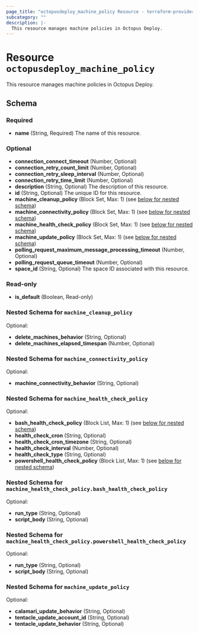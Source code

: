 ```yaml
---
page_title: "octopusdeploy_machine_policy Resource - terraform-provider-octopusdeploy"
subcategory: ""
description: |-
  This resource manages machine policies in Octopus Deploy.
---
```


# Resource `octopusdeploy_machine_policy`

This resource manages machine policies in Octopus Deploy.



## Schema

### Required

- **name** (String, Required) The name of this resource.

### Optional

- **connection_connect_timeout** (Number, Optional)
- **connection_retry_count_limit** (Number, Optional)
- **connection_retry_sleep_interval** (Number, Optional)
- **connection_retry_time_limit** (Number, Optional)
- **description** (String, Optional) The description of this resource.
- **id** (String, Optional) The unique ID for this resource.
- **machine_cleanup_policy** (Block Set, Max: 1) (see [below for nested schema](#nestedblock--machine_cleanup_policy))
- **machine_connectivity_policy** (Block Set, Max: 1) (see [below for nested schema](#nestedblock--machine_connectivity_policy))
- **machine_health_check_policy** (Block Set, Max: 1) (see [below for nested schema](#nestedblock--machine_health_check_policy))
- **machine_update_policy** (Block Set, Max: 1) (see [below for nested schema](#nestedblock--machine_update_policy))
- **polling_request_maximum_message_processing_timeout** (Number, Optional)
- **polling_request_queue_timeout** (Number, Optional)
- **space_id** (String, Optional) The space ID associated with this resource.

### Read-only

- **is_default** (Boolean, Read-only)

<a id="nestedblock--machine_cleanup_policy"></a>
### Nested Schema for `machine_cleanup_policy`

Optional:

- **delete_machines_behavior** (String, Optional)
- **delete_machines_elapsed_timespan** (Number, Optional)


<a id="nestedblock--machine_connectivity_policy"></a>
### Nested Schema for `machine_connectivity_policy`

Optional:

- **machine_connectivity_behavior** (String, Optional)


<a id="nestedblock--machine_health_check_policy"></a>
### Nested Schema for `machine_health_check_policy`

Optional:

- **bash_health_check_policy** (Block List, Max: 1) (see [below for nested schema](#nestedblock--machine_health_check_policy--bash_health_check_policy))
- **health_check_cron** (String, Optional)
- **health_check_cron_timezone** (String, Optional)
- **health_check_interval** (Number, Optional)
- **health_check_type** (String, Optional)
- **powershell_health_check_policy** (Block List, Max: 1) (see [below for nested schema](#nestedblock--machine_health_check_policy--powershell_health_check_policy))

<a id="nestedblock--machine_health_check_policy--bash_health_check_policy"></a>
### Nested Schema for `machine_health_check_policy.bash_health_check_policy`

Optional:

- **run_type** (String, Optional)
- **script_body** (String, Optional)


<a id="nestedblock--machine_health_check_policy--powershell_health_check_policy"></a>
### Nested Schema for `machine_health_check_policy.powershell_health_check_policy`

Optional:

- **run_type** (String, Optional)
- **script_body** (String, Optional)



<a id="nestedblock--machine_update_policy"></a>
### Nested Schema for `machine_update_policy`

Optional:

- **calamari_update_behavior** (String, Optional)
- **tentacle_update_account_id** (String, Optional)
- **tentacle_update_behavior** (String, Optional)


